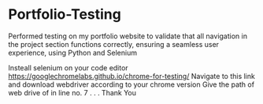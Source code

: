 # Portfolio-Testing
Performed testing on my portfolio website to validate that all navigation in the project section functions correctly, ensuring a seamless user experience, using Python and Selenium 

Insteall selenium on your code editor 
https://googlechromelabs.github.io/chrome-for-testing/
Navigate to this link and download webdriver according to your chrome version 
Give the path of web drive of in line no. 7
.
.
.
Thank You 
